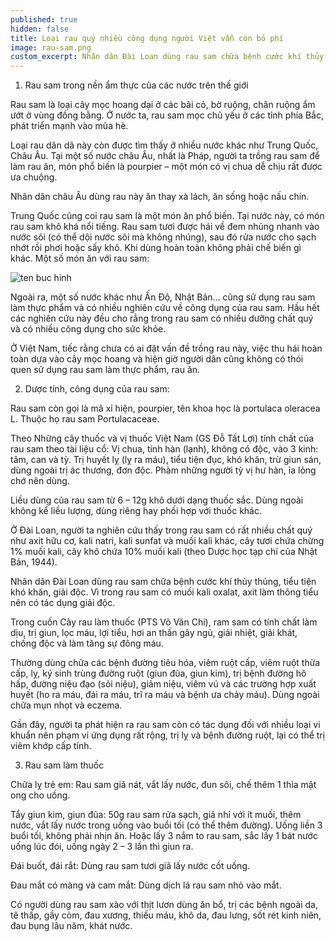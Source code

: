 ```yaml
---
published: true
hidden: false
title: Loại rau quý nhiều công dụng người Việt vẫn còn bỏ phí
image: rau-sam.png
custom_excerpt: Nhân dân Đài Loan dùng rau sam chữa bệnh cước khí thủy thủng, tiểu tiện khó khăn, giải độc. Vì trong rau sam có muối kali oxalat, axit làm thông tiểu nên có tác dụng giải độc.
---
```


1. Rau sam trong nền ẩm thực của các nước trên thế giới

Rau sam là loại cây mọc hoang dại ở các bãi cỏ, bờ ruộng, chân ruộng ẩm ướt ở vùng đồng bằng. Ở nước ta, rau sam mọc chủ yếu ở các tỉnh phía Bắc, phát triển mạnh vào mùa hè.

Loại rau dân dã này còn được tìm thấy ở nhiều nước khác như Trung Quốc, Châu Âu. Tại một số nước châu Âu, nhất là Pháp, người ta trồng rau sam để làm rau ăn, món phổ biến là pourpier – một món có vị chua dễ chịu rất được ưa chuộng.

Nhân dân châu Âu dùng rau này ăn thay xà lách, ăn sống hoặc nấu chín.

Trung Quốc cũng coi rau sam là một món ăn phổ biến. Tại nước này, có món rau sam khô khá nổi tiếng. Rau sam tươi được hái về đem nhúng nhanh vào nước sôi (có thể dội nước sôi mà không nhúng), sau đó rửa nước cho sạch nhớt rồi phơi hoặc sấy khô. Khi dùng hoàn toàn không phải chế biến gì khác. Một số món ăn với rau sam:

![ten buc hinh](https://static.phunugiadinh.vn/wp-content/uploads/2017/05/rau-sam-2.png "ten buc hinh")

Ngoài ra, một số nước khác như Ấn Độ, Nhật Bản… cũng sử dụng rau sam làm thực phẩm và có nhiều nghiên cứu về công dụng của rau sam. Hầu hết các nghiên cứu này đều cho rằng trong rau sam có nhiều dưỡng chất quý và có nhiều công dụng cho sức khỏe.

Ở Việt Nam, tiếc rằng chưa có ai đặt vấn đề trồng rau này, việc thu hái hoàn toàn dựa vào cây mọc hoang và hiện giờ người dân cũng không có thói quen sử dụng rau sam làm thực phẩm, rau ăn.

2. Dược tính, công dụng của rau sam:

Rau sam còn gọi là mã xỉ hiện, pourpier, tên khoa học là portulaca oleracea L. Thuộc họ rau sam Portulacaceae.

Theo Những cây thuốc và vị thuốc Việt Nam (GS Đỗ Tất Lợi) tính chất của rau sam theo tài liệu cổ: Vị chua, tính hàn (lạnh), không có độc, vào 3 kinh: tâm, can và tỳ. Trị huyết lỵ (lỵ ra máu), tiểu tiện đục, khó khăn, trừ giun sán, dùng ngoài trị ác thương, đơn độc. Phàm những người tỳ vị hư hàn, ỉa lỏng chớ nên dùng.

Liều dùng của rau sam từ 6 – 12g khô dưới dạng thuốc sắc. Dùng ngoài không kể liều lượng, dùng riêng hay phối hợp với thuốc khác.

Ở Đài Loan, người ta nghiên cứu thấy trong rau sam có rất nhiều chất quý như axit hữu cơ, kali natri, kali sunfat và muối kali khác, cây tươi chứa chừng 1% muối kali, cây khô chứa 10% muối kali (theo Dược học tạp chí của Nhật Bản, 1944).

Nhân dân Đài Loan dùng rau sam chữa bệnh cước khí thủy thủng, tiểu tiện khó khăn, giải độc. Vì trong rau sam có muối kali oxalat, axit làm thông tiểu nên có tác dụng giải độc.

Trong cuốn Cây rau làm thuốc (PTS Võ Văn Chi), ram sam có tính chất làm dịu, trị giun, lọc máu, lợi tiểu, hơi an thần gây ngủ, giải nhiệt, giải khát, chống độc và làm tăng sự đông máu.

Thường dùng chữa các bệnh đường tiêu hóa, viêm ruột cấp, viêm ruột thừa cấp, lỵ, ký sinh trùng đường ruột (giun đũa, giun kim), trị bệnh đường hô hấp, đường niệu đạo (sỏi niệu), giảm niệu, viêm vú và các trường hợp xuất huyết (ho ra máu, đái ra máu, trĩ ra máu và bệnh ưa chảy máu). Dùng ngoài chữa mụn nhọt và eczema.

Gần đây, người ta phát hiện ra rau sam còn có tác dụng đối với nhiều loại vi khuẩn nên phạm vi ứng dụng rất rộng, trị lỵ và bệnh đường ruột, lại có thể trị viêm khớp cấp tính.

3. Rau sam làm thuốc

Chữa lỵ trẻ em: Rau sam giã nát, vắt lấy nước, đun sôi, chế thêm 1 thìa mật ong cho uống.

Tẩy giun kim, giun đũa: 50g rau sam rửa sạch, giã nhỉ với ít muối, thêm nước, vắt lấy nước trong uống vào buổi tối (có thể thêm đường). Uống liền 3 buổi tối, không phải nhịn ăn. Hoặc lấy 3 nắm to rau sam, sắc lấy 1 bát nước uống lúc đói, uống ngày 2 – 3 lần thì giun ra.

Đái buốt, đái rắt: Dùng rau sam tươi giã lấy nước cốt uống.

Đau mắt có màng và cam mắt: Dùng dịch lá rau sam nhỏ vào mắt.

Có người dùng rau sam xào với thịt lươn dùng ăn bổ, trị các bệnh ngoài da, tê thấp, gầy còm, đau xương, thiếu máu, khô da, đau lưng, sốt rét kinh niên, đau bụng lâu năm, khát nước.
